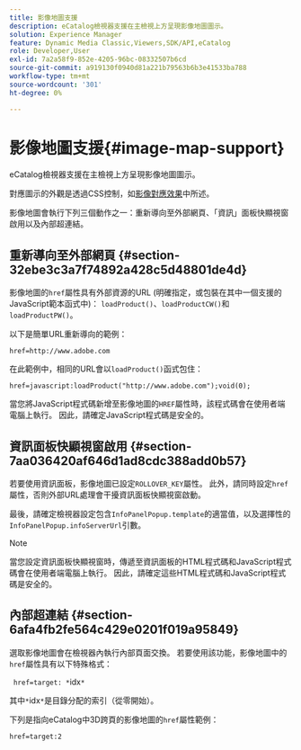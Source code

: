 ```yaml
---
title: 影像地圖支援
description: eCatalog檢視器支援在主檢視上方呈現影像地圖圖示。
solution: Experience Manager
feature: Dynamic Media Classic,Viewers,SDK/API,eCatalog
role: Developer,User
exl-id: 7a2a58f9-852e-4205-96bc-08332507b6cd
source-git-commit: a919130f0940d81a221b79563b6b3e41533ba788
workflow-type: tm+mt
source-wordcount: '301'
ht-degree: 0%

---
```


# 影像地圖支援{#image-map-support}

eCatalog檢視器支援在主檢視上方呈現影像地圖圖示。

對應圖示的外觀是透過CSS控制，如[影像對應效果](../../c-html5-s7-aem-asset-viewers/c-html5-20-ecatalog-viewer-about/c-html5-20-ecatalog-viewer-customizingviewer/r-html5-ecatalog-viewer-20-customize-imagemapeffect.md#reference-261df27d1ed145c882b26b88e33a0289)中所述。

影像地圖會執行下列三個動作之一：重新導向至外部網頁、「資訊」面板快顯視窗啟用以及內部超連結。

## 重新導向至外部網頁 {#section-32ebe3c3a7f74892a428c5d48801de4d}

影像地圖的`href`屬性具有外部資源的URL (明確指定，或包裝在其中一個支援的JavaScript範本函式中)： `loadProduct()`、`loadProductCW()`和`loadProductPW()`。

以下是簡單URL重新導向的範例：

`href=http://www.adobe.com`

在此範例中，相同的URL會以`loadProduct()`函式包住：

`href=javascript:loadProduct("http://www.adobe.com");void(0);`

當您將JavaScript程式碼新增至影像地圖的`HREF`屬性時，該程式碼會在使用者端電腦上執行。 因此，請確定JavaScript程式碼是安全的。

## 資訊面板快顯視窗啟用 {#section-7aa036420af646d1ad8cdc388add0b57}

若要使用資訊面板，影像地圖已設定`ROLLOVER_KEY`屬性。 此外，請同時設定`href`屬性，否則外部URL處理會干擾資訊面板快顯視窗啟動。

最後，請確定檢視器設定包含`InfoPanelPopup.template`的適當值，以及選擇性的`InfoPanelPopup.infoServerUrl`引數。

>[!NOTE]
>
>當您設定資訊面板快顯視窗時，傳遞至資訊面板的HTML程式碼和JavaScript程式碼會在使用者端電腦上執行。 因此，請確定這些HTML程式碼和JavaScript程式碼是安全的。

## 內部超連結 {#section-6afa4fb2fe564c429e0201f019a95849}

選取影像地圖會在檢視器內執行內部頁面交換。 若要使用該功能，影像地圖中的`href`屬性具有以下特殊格式：

` href=target: *`idx`*`

其中`*`idx`*`是目錄分配的索引（從零開始）。

下列是指向eCatalog中3D跨頁的影像地圖的`href`屬性範例：

`href=target:2`
